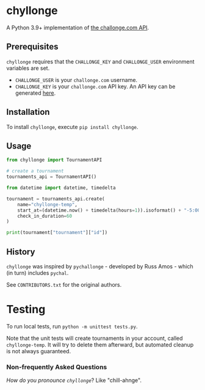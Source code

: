 # chyllonge

A Python 3.9+ implementation of [the challonge.com API](https://api.challonge.com/v1).

## Prerequisites

`chyllonge` requires that the `CHALLONGE_KEY` and `CHALLONGE_USER` environment variables are set.

* `CHALLONGE_USER` is your `challonge.com` username.
* `CHALLONGE_KEY` is your `challonge.com` API key.  An API key can be generated [here](https://challonge.com/settings/developer).

## Installation

To install `chyllonge`, execute `pip install chyllonge`.

## Usage

```python
from chyllonge import TournamentAPI

# create a tournament
tournaments_api = TournamentAPI()

from datetime import datetime, timedelta

tournament = tournaments_api.create(
    name="chyllonge-temp",
    start_at=(datetime.now() + timedelta(hours=1)).isoformat() + "-5:00",
    check_in_duration=60
)

print(tournament["tournament"]["id"])
```

## History

`chyllonge` was inspired by `pychallonge` - developed by Russ Amos - which (in turn) includes `pychal`. 

See `CONTRIBUTORS.txt` for the original authors.

# Testing

To run local tests, run `python -m unittest tests.py`.

Note that the unit tests will create tournaments in your account, called `chyllonge-temp`.  It will try to delete them 
afterward, but automated cleanup is not always guaranteed.

### Non-frequently Asked Questions

_How do you pronounce `chyllonge`_?
Like "chill-ahnge".